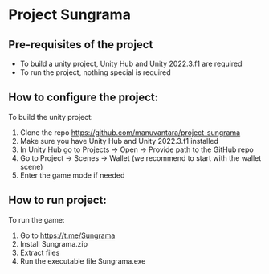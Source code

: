 # Project Sungrama

## Pre-requisites of the project
- To build a unity project, Unity Hub and Unity 2022.3.f1 are required
- To run the project, nothing special is required

## How to configure the project:
To build the unity project:
1. Clone the repo https://github.com/manuvantara/project-sungrama
2. Make sure you have Unity Hub and Unity 2022.3.f1 installed
3. In Unity Hub go to Projects -> Open -> Provide path to the GitHub repo
4. Go to Project -> Scenes -> Wallet (we recommend to start with the wallet scene)
5. Enter the game mode if needed

## How to run project:
To run the game:
1. Go to https://t.me/Sungrama
2. Install Sungrama.zip
3. Extract files
4. Run the executable file Sungrama.exe
